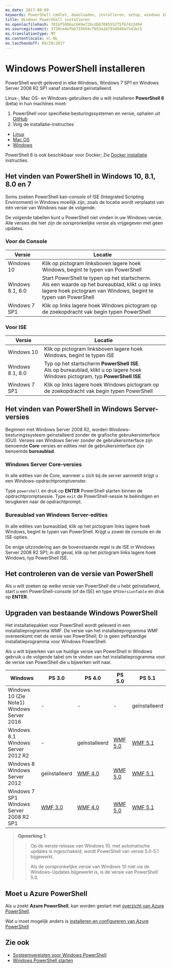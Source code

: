```yaml
---
ms.date: 2017-08-09
keywords: PowerShell-cmdlet, downloaden, installeren, setup, windows 10, windows 8.1, windows 8.0, windows 7
title: Windows PowerShell installeren
ms.openlocfilehash: 781bf50b6ac649e72bcdbb708555275fb7422d94
ms.sourcegitcommit: 3720ce4efb6735694cfb53a1b793d949af5d1bc5
ms.translationtype: MT
ms.contentlocale: nl-NL
ms.lasthandoff: 09/29/2017
---
```

# <a name="installing-windows-powershell"></a>Windows PowerShell installeren

PowerShell wordt geleverd in elke Windows, Windows 7 SP1 en Windows Server 2008 R2 SP1 vanaf standaard geïnstalleerd.

Linux-, Mac OS- en Windows-gebruikers die u wilt installeren **PowerShell 6** (bèta) in hun machines moet:

1. PowerShell voor specifieke besturingssystemen en versie, ophalen uit [GitHub](https://github.com/powershell/powershell#get-powershell)
1. Volg de installatie-instructies
  - [Linux](https://github.com/PowerShell/PowerShell/blob/master/docs/installation/linux.md)
  - [Mac OS](https://github.com/PowerShell/PowerShell/blob/master/docs/installation/linux.md#macos-1012)
  - [Windows](https://github.com/PowerShell/PowerShell/blob/master/docs/installation/windows.md#msi)

PowerShell 6 is ook beschikbaar voor Docker; Zie [Docker installatie](https://github.com/PowerShell/PowerShell/tree/master/docker) instructies.

## <a name="finding-powershell-in-windows-10-81-80-and-7"></a>Het vinden van PowerShell in Windows 10, 8.1, 8.0 en 7

Soms zoeken PowerShell kan-console of ISE (Integrated Scripting Environment) in Windows moeilijk zijn, zoals de locatie wordt verplaatst van één versie van Windows naar de volgende.

De volgende tabellen kunt u PowerShell niet vinden in uw Windows-versie.
Alle versies die hier zijn de oorspronkelijke versie als vrijgegeven met geen updates.

### <a name="for-console"></a>Voor de Console

Versie | Locatie
-- | --
Windows 10 | Klik op pictogram linksboven lagere hoek Windows, begint te typen van PowerShell
Windows 8.1, 8.0 | Start PowerShell te typen op het startscherm.<br/>Als een waarde op het bureaublad, klikt u op links lagere hoek pictogram van Windows, begint te typen van PowerShell
Windows 7 SP1 | Klik op links lagere hoek Windows pictogram op de zoekopdracht vak begin typen PowerShell

### <a name="for-ise"></a>Voor ISE

Versie | Locatie
-- | --
Windows 10 | Klik op pictogram linksboven lagere hoek Windows, begint te typen ISE
Windows 8.1, 8.0 | Typ op het startscherm **PowerShell ISE**.<br/>Als op bureaublad, klikt u op lagere hoek Windows pictogram, typ **PowerShell ISE**
Windows 7 SP1 | Klik op links lagere hoek Windows pictogram op de zoekopdracht vak begin typen PowerShell

## <a name="finding-powershell-in-windows-server-versions"></a>Het vinden van PowerShell in Windows Server-versies

Beginnen met Windows Server 2008 R2, worden Windows-besturingssysteem geïnstalleerd zonder de grafische gebruikersinterface (GUI).
Versies van Windows Server zonder de gebruikersinterface zijn benoemde **Core** versies en edities met de gebruikersinterface zijn benoemde **bureaublad**.

### <a name="windows-server-core-editions"></a>Windows Server Core-versies

In alle edities van de Core, wanneer u zich bij de server aanmeldt krijgt u een Windows-opdrachtpromptvenster.

Type `powershell` en druk op **ENTER** PowerShell starten binnen de opdrachtpromptsessie. Type `exit` de PowerShell-sessie te beëindigen en terugkeren naar de opdrachtprompt.

### <a name="windows-server-desktop-editions"></a>Bureaublad van Windows Server-edities

In alle edities van bureaublad, klik op het pictogram links lagere hoek Windows, begint te typen van PowerShell.
Krijgt u zowel de console en de ISE-opties.

De enige uitzondering aan de bovenstaande regel is de ISE in Windows Server 2008 R2 SP1; in dit geval, klik op het pictogram links lagere hoek Windows, typ PowerShell ISE.

## <a name="how-to-check-the-version-of-powershell"></a>Het controleren van de versie van PowerShell

Als u wilt zoeken op welke versie van PowerShell die u hebt geïnstalleerd, start u een PowerShell-console (of de ISE) en type `$PSVersionTable` en druk op **ENTER**.

## <a name="upgrading-existing-windows-powershell"></a>Upgraden van bestaande Windows PowerShell

Het installatiepakket voor PowerShell wordt geleverd in een installatieprogramma WMF.
De versie van het installatieprogramma WMF overeenkomt met de versie van PowerShell; Er is geen zelfstandige installatieprogramma voor Windows PowerShell.

Als u wilt bijwerken van uw huidige versie van PowerShell in Windows gebruik u de volgende tabel om te vinden van het installatieprogramma voor de versie van PowerShell die u bijwerken wilt naar.

Windows | PS 3.0 | PS 4.0 | PS 5.0 | PS 5.1 |
--|--|--|--|--|
Windows 10 (Zie Note1)<br/>Windows Server 2016 | - | - | - | geïnstalleerd
Windows 8.1<br/>Windows Server 2012 R2 | - | geïnstalleerd | [WMF 5.0](https://www.microsoft.com/en-us/download/details.aspx?id=50395) | [WMF 5.1](https://www.microsoft.com/en-us/download/details.aspx?id=54616)
Windows 8<br/>Windows Server 2012 | geïnstalleerd | [WMF 4.0](https://www.microsoft.com/en-us/download/details.aspx?id=40855) | [WMF 5.0](https://www.microsoft.com/en-us/download/details.aspx?id=50395) | [WMF 5.1](https://www.microsoft.com/en-us/download/details.aspx?id=54616)
Windows 7 SP1<br/>Windows Server 2008 R2 SP1 | [WMF 3.0](https://www.microsoft.com/en-us/download/details.aspx?id=34595) | [WMF 4.0](https://www.microsoft.com/en-us/download/details.aspx?id=40855) | [WMF 5.0](https://www.microsoft.com/en-us/download/details.aspx?id=50395) | [WMF 5.1](https://www.microsoft.com/en-us/download/details.aspx?id=54616)

> **Opmerking 1**:
  >>
  >> Op de eerste release van Windows 10, met automatische updates is ingeschakeld, wordt PowerShell van versie 5.0-5.1 bijgewerkt.
  >>
  >> Als de oorspronkelijke versie van Windows 10 niet via de Windows-Updates bijgewerkt is, is de versie van PowerShell 5.0.

## <a name="need-azure-powershell"></a>Moet u Azure PowerShell

Als u zoekt **Azure PowerShell**, kan worden gestart met [overzicht van Azure PowerShell](https://docs.microsoft.com/en-us/powershell/azure).

Wat u moet mogelijk anders is [installeren en configureren van Azure PowerShell](https://docs.microsoft.com/en-us/powershell/azure/install-azurerm-ps)

## <a name="see-also"></a>Zie ook

- [Systeemvereisten voor Windows PowerShell](Windows-PowerShell-System-Requirements.md)
- [Windows PowerShell starten](Starting-Windows-PowerShell.md)
